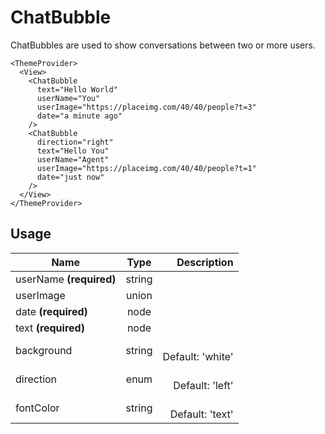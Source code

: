 <!-- 
This is an auto-generated markdown. 
You can change it in "src/molecules/ChatBubble.jsx" and run build:docs to update this file.
-->
# ChatBubble
ChatBubbles are used to show conversations between two or more users.

```example
<ThemeProvider>
  <View>
    <ChatBubble
      text="Hello World"
      userName="You"
      userImage="https://placeimg.com/40/40/people?t=3"
      date="a minute ago"
    />
    <ChatBubble
      direction="right"
      text="Hello You"
      userName="Agent"
      userImage="https://placeimg.com/40/40/people?t=1"
      date="just now"
    />
  </View>
</ThemeProvider>
```
## Usage
| Name        | Type           | Description  |
| ----------- |:--------------:| ------------:|
|userName **(required)**|string|
|userImage|union|
|date **(required)**|node|
|text **(required)**|node|
|background|string|<br>Default: 'white'
|direction|enum|<br>Default: 'left'
|fontColor|string|<br>Default: 'text'
